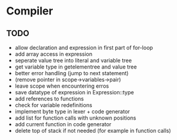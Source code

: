 # Compiler

## TODO

- allow declaration and expression in first part of for-loop
- add array access in expression
- seperate value tree into literal and variable tree
- get variable type in getelementree and value tree
- better error handling (jump to next statement)
- (remove pointer in scope->variables->pair)
- leave scope when encountering erros
- save datatype of expression in Expression::type
- add references to functions
- check for variable redefinitions
- implement byte type in lexer + code generator
- add list for function calls with unknown positions
- add current function in code generator
- delete top of stack if not needed (for example in function calls)